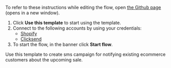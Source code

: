 To refer to these instructions while editing the flow, open [the Github page](https://github.com/ot4i/app-connect-templates/blob/master/resources/markdown/Create%20sms%20campaign%20for%20notifying%20existing%20ecommerce%20customers%20about%20the%20upcoming%20sale_instructions.md) (opens in a new window).

1. Click **Use this template** to start using the template.
2. Connect to the following accounts by using your credentials:
   - [Shopify](https://www.ibm.com/docs/en/app-connect/containers_cd?topic=apps-shopify)
   - [Clicksend](https://www.ibm.com/docs/en/app-connect/containers_cd?topic=apps-clicksend)
3. To start the flow, in the banner click **Start flow**.

Use this template to create sms campaign for notifying existing ecommerce customers about the upcoming sale.
